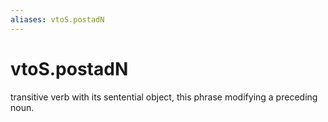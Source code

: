 ```yaml
---
aliases: vtoS.postadN
---
```

# vtoS.postadN

transitive verb with its sentential object, this phrase modifying a preceding noun.